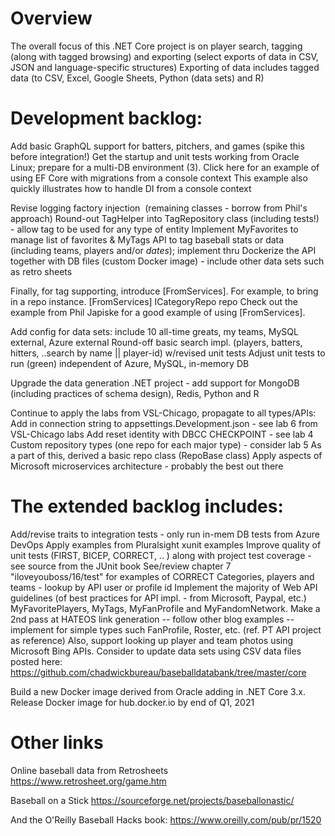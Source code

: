 # Overview

The overall focus of this .NET Core project is on player search, tagging (along with tagged browsing) and exporting (select exports of data in CSV, JSON and language-specific structures)
Exporting of data includes tagged data (to CSV, Excel, Google Sheets, Python (data sets) and R)

# Development backlog:

Add basic GraphQL support for batters, pitchers, and games (spike this before integration!)
Get the startup and unit tests working from Oracle Linux; prepare for a multi-DB environment (3).
Click here for an example of using EF Core with migrations from a console context
This example also quickly illustrates how to handle DI from a console context

Revise logging factory injection  (remaining classes - borrow from Phil's approach)
Round-out TagHelper into TagRepository class (including tests!) - allow tag to be used for any type of entity
Implement MyFavorites to manage list of favorites & MyTags API to tag baseball stats or data (including teams, players and/or *dates*); implement thru
Dockerize the API together with DB files (custom Docker image) - include other data sets such as retro sheets

Finally, for tag supporting, introduce [FromServices]. For example, to bring in a repo instance.
[FromServices] ICategoryRepo repo
Check out the example from Phil Japiske for a good example of using [FromServices].

Add config for data sets: include 10 all-time greats, my teams, MySQL external, Azure external
Round-off basic search impl. (players, batters, hitters, ..search by name || player-id) w/revised unit tests
Adjust unit tests to run (green) independent of Azure, MySQL, in-memory DB

Upgrade the data generation .NET project - add support for MongoDB (including practices of schema design), Redis, Python and R

Continue to apply the labs from VSL-Chicago, propagate to all types/APIs:
Add in connection string to appsettings.Development.json - see lab 6 from VSL-Chicago labs
Add reset identity with DBCC CHECKPOINT - see lab 4
Custom repository types (one repo for each major type) - consider lab 5
As a part of this, derived a basic repo class (RepoBase class)
Apply aspects of Microsoft microservices architecture - probably the best out there

# The extended backlog includes:

Add/revise traits to integration tests - only run in-mem DB tests from Azure DevOps
Apply examples from Pluralsight xunit examples
Improve quality of unit tests (FIRST, BICEP, CORRECT, .. ) along with project test coverage - see source from the JUnit book
See/review chapter 7 "iloveyouboss/16/test" for examples of CORRECT
Categories, players and teams - lookup by API user or profile id
Implement the majority of Web API guidelines (of best practices for API impl. - from Microsoft, Paypal, etc.)
MyFavoritePlayers, MyTags, MyFanProfile and MyFandomNetwork.
Make a 2nd pass at HATEOS link generation -- follow other blog examples -- implement for simple types such FanProfile, Roster, etc. (ref. PT API project as reference)
Also, support looking up player and team photos using Microsoft Bing APIs.
Consider to update data sets using CSV data files posted here: https://github.com/chadwickbureau/baseballdatabank/tree/master/core

Build a new Docker image derived from Oracle adding in .NET Core 3.x.
Release Docker image for hub.docker.io by end of Q1, 2021

# Other links

Online baseball data from Retrosheets
https://www.retrosheet.org/game.htm

Baseball on a Stick
https://sourceforge.net/projects/baseballonastic/

And the O'Reilly Baseball Hacks book:
https://www.oreilly.com/pub/pr/1520

